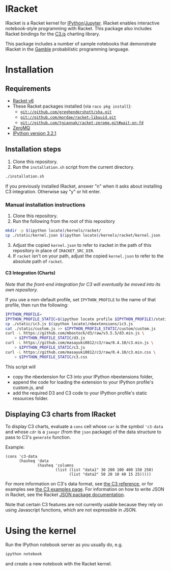 # IRacket

IRacket is a Racket kernel for
[IPython](https://ipython.org/)/[Jupyter](http://jupyter.org/). IRacket enables
interactive notebook-style programming with Racket. This package also includes
Racket bindings for the [C3.js](http://c3js.org/) charting library.

This package includes a number of sample notebooks that demonstrate IRacket in
the [Gamble](https://github.com/rmculpepper/gamble) probabilistic programming
language.

# Installation

## Requirements

* [Racket v6](http://racket-lang.org)
* These Racket packages installed (via `raco pkg install`):
    * [`git://github.com/greghendershott/sha.git`](https://github.com/greghendershott/sha)
    * [`git://github.com/mordae/racket-libuuid.git`](https://github.com/mordae/racket-libuuid)
    * [`git://github.com/tgiannak/racket-zeromq.git#wait-on-fd`](https://github.com/tgiannak/racket-zeromq#wait-on-fd)
* [ZeroMQ](http://zeromq.org)
* [IPython version 3.2.1](https://pypi.python.org/pypi/ipython/3.2.1)

## Installation steps

1. Clone this repository.
2. Run the `installation.sh` script from the current directory.
```bash
./installation.sh
```

If you previously installed IRacket, answer "n" when it asks about
installing C3 integration.  Otherwise say "y" or hit enter.

### Manual installation instructions

1. Clone this repository.
2. Run the following from the root of this repository
```bash
mkdir -p $(ipython locate)/kernels/racket/
cp ./static/kernel.json $(ipython locate)/kernels/racket/kernel.json
```
3. Adjust the copied `kernel.json` to refer to iracket in the path of this
   repository in place of `IRACKET_SRC_DIR`.
4. If `racket` isn't on your path, adjust the copied `kernel.json` to refer to
   the absolute path of `racket`.

#### C3 Integration (Charts)

_Note that the front-end integration for C3 will eventually be moved into its
own repository._

If you use a non-default profile, set `IPYTHON_PROFILE` to the name of that
profile, then run the following:

```bash
IPYTHON_PROFILE=
IPYTHON_PROFILE_STATIC=$(ipython locate profile $IPYTHON_PROFILE)/static
cp ./static/ic3.js $(ipython locate)/nbextensions/ic3.js
cat ./static/custom.js >> $IPYTHON_PROFILE_STATIC/custom/custom.js
curl -L https://github.com/mbostock/d3/raw/v3.5.5/d3.min.js \
    > $IPYTHON_PROFILE_STATIC/d3.js
curl -L https://github.com/masayuki0812/c3/raw/0.4.10/c3.min.js \
    > $IPYTHON_PROFILE_STATIC/c3.js
curl -L https://github.com/masayuki0812/c3/raw/0.4.10/c3.min.css \
    > $IPYTHON_PROFILE_STATIC/c3.css
```

This script will
* copy the nbextension for C3 into your IPython nbextensions folder,
* append the code for loading the extension to your IPython profile's
  custom.js, and
* add the required D3 and C3 code to your IPython profile's static resources
  folder.

## Displaying C3 charts from IRacket

To display C3 charts, evaluate a `cons` cell whose `car` is the symbol
`'c3-data` and whose `cdr` is a `jsexpr` (from the `json` package) of the data
structure to pass to C3's `generate` function.

Example:
```racket
(cons 'c3-data
      (hasheq 'data
              (hasheq 'columns
                      (list (list "data1" 30 200 100 400 150 250)
                            (list "data2" 50 20 10 40 15 25)))))
```

For more information on C3's data format, see
[the C3 reference](http://c3js.org/reference.html), or for examples see
[the C3 examples page](http://c3js.org/examples.html). For information
on how to write JSON in Racket, see the Racket
[JSON package documentation](http://docs.racket-lang.org/json/index.html).

Note that certain C3 features are not currently usable because they rely
on using Javascript functions, which are not expressible in JSON.


# Using the kernel

Run the IPython notebook server as you usually do, e.g.
```bash
ipython notebook
```
and create a new notebook with the Racket kernel.
